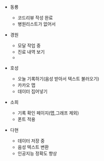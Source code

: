 - 동룡
  - 코드리뷰 작성 완료
  - 병원리스트가 없어서
- 경원
  - 모달 작업 중
  - 진료 내역 보기
  -
- 호성

  - 오늘 기록하기(음성 받아서 텍스트 불러오기)
  - 카카오 맵
  - 데이터 집어넣기

- 소희

  - 기록 확인 페이지(맵,그래프 제외)
  - 폰트 적용

- 다현
  - 데이터 저장 중
  - 음성 텍스트 변환
  - 인공지능 정확도 향상

